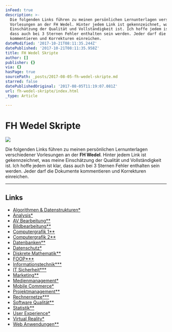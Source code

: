 ```yaml
---
inFeed: true
description: >-
  Die folgenden Links führen zu meinen persönlichen Lernunterlagen verschiedener
  Vorlesungen an der FH Wedel. Hinter jedem Link ist gekennzeichnet, was meine
  Einschätzung der Qualität und Vollständigkeit ist. Ich hoffe jedem ist klar,
  dass auch bei 3 Sternen Fehler enthalten sein werden. Jeder darf die Dokumente
  kommentieren und Korrekturen einreichen.
dateModified: '2017-10-21T08:11:35.244Z'
datePublished: '2017-10-21T08:11:35.958Z'
title: FH Wedel Skripte
author: []
publisher: {}
via: {}
hasPage: true
sourcePath: _posts/2017-08-05-fh-wedel-skripte.md
starred: false
datePublishedOriginal: '2017-08-05T11:19:07.081Z'
url: fh-wedel-skripte/index.html
_type: Article

---
```

# FH Wedel Skripte
![](https://the-grid-user-content.s3-us-west-2.amazonaws.com/3e59f748-ccf0-4802-a8ae-01cae04c466f.png)

Die folgenden Links führen zu meinen persönlichen Lernunterlagen verschiedener Vorlesungen an der **FH Wedel**. Hinter jedem Link ist gekennzeichnet, was meine Einschätzung der Qualität und Vollständigkeit ist. Ich hoffe jedem ist klar, dass auch bei 3 Sternen Fehler enthalten sein werden. Jeder darf die Dokumente kommentieren und Korrekturen einreichen.

---

## Links

* [Algorithmen & Datenstrukturen\*][0]
* [Analysis\*][1]
* [AV Bearbeitung\*\*][2]
* [Bildbearbeitung\*\*][3]
* [Computergrafik 1\*\*][4]
* [Computergrafik 2\*\*][5]
* [Datenbanken\*\*][6]
* [Datenschutz\*][7]
* [Diskrete Mathematik\*\*][8]
* [FOOP\*\*\*][9]
* [Informationstechnik\*\*\*][10]
* [IT Sicherheit\*\*\*][11]
* [Marketing\*\*][12]
* [Medienmanagement\*][13]
* [Mobile Commerce\*][14]
* [Projektmanagement\*\*][15]
* [Rechnernetze\*\*\*][16]
* [Software Qualität\*\*][17]
* [Statistik\*\*][18]
* [User Experience\*][19]
* [Virtual Reality\*][20]
* [Web Anwendungen\*\*][21]

[0]: https://docs.google.com/document/d/1sq3_C9cN61d_TipCudXKHwaDn7qKFmyEdIIA4ZiDC9I/edit?usp=sharing
[1]: https://docs.google.com/document/d/1_1Wsg3UUk4E0NyncIOKF2r7T57bEj6UK7UmFc0pESJ8/edit?usp=sharing
[2]: https://docs.google.com/document/d/1Vm9o8WFYcU9lCkKOmK41UCSUtTAEr0d57SzRqoTAIfE/edit?usp=sharing
[3]: https://docs.google.com/document/d/1YXnYj07ga1YybseQvB0Xql1WFyH93lsbJBeMJLGXzLA/edit?usp=sharing
[4]: https://docs.google.com/document/d/1JdXTAtzS9fRCpSZUzZs9weiiITZM0Odiy7oFqeDCdNk/edit?usp=sharing
[5]: https://docs.google.com/document/d/1zMtCHs5767TWA_BV0eKUMWfn1YKuHXKxs6MBWJFDQVg/edit?usp=sharing
[6]: https://docs.google.com/document/d/1nHMxjONIImb5dApKa8fyf16e2tSYnvlZEYbtvF2q4ng/edit?usp=sharing
[7]: https://docs.google.com/document/d/1RFncGLuAkazoAil0xdQPHiewl7KDXM_F1pvX77sK6SQ/edit?usp=sharing
[8]: https://docs.google.com/document/d/1v6RCASs9e8ZjK8OGHcXHlvR_DoyvdCQh-CNwJ9Ivhro/edit?usp=sharing
[9]: https://docs.google.com/document/d/1aLNHJo4Gw_wGYr4eRnziK0SLOejhf5pRNFp3GN73Utc/edit?usp=sharing
[10]: https://docs.google.com/document/d/1U39j2xp0qWl_7Ff_zELU50z3O9ZrmnK87dZyVs0_iYc/edit?usp=sharing
[11]: https://docs.google.com/document/d/1QDHvkRmQWaz9b_9gwtP1392gqLyE7J9ompR9e49-H9k/edit?usp=sharing
[12]: https://docs.google.com/document/d/1rhSMMspvbZR3YOUnkRaXFWNSmM_GYFsuihh5UIUIT-w/edit?usp=sharing
[13]: https://docs.google.com/document/d/19DPOEYl9msKk-Pn5ZLorwAdq_ouMKldKI8g3yocPeSc/edit?usp=sharing
[14]: https://docs.google.com/document/d/12pFlMlpznI4TNAJ99ygBjHXHjZzUABKM815Zp8kyjpA/edit?usp=sharing
[15]: https://docs.google.com/document/d/1MV0a08_XoLeyBlSlx1_KNrqNJXndybF6QdBrEZvC4Kc/edit?usp=sharing
[16]: https://docs.google.com/document/d/1MabcOyUN227yXamkq-SPl3cNaPPFLtbeJbvj66_I8io/edit?usp=sharing
[17]: https://docs.google.com/document/d/1eemLaB9qxFaexG-x9tx3e8YeKPcFPAm7IO6sxCWkmVc/edit?usp=sharing
[18]: https://docs.google.com/document/d/1dbo-tmqTmabUOHdEpq1MHUjc7viWLwY98GoQ4Y6Rsso/edit?usp=sharing
[19]: https://docs.google.com/document/d/1TJIUvXOSMAWqC8jS-NKc5vkN9SiJuMrcZSBaJcAiQNw/edit?usp=sharing
[20]: https://docs.google.com/document/d/1PnKQ0-TLRLMOEQHRrydbPWRIi_HQz4WPQIvMGzzsx9I/edit?usp=sharing
[21]: https://docs.google.com/document/d/1JDrfnYYX4972MQP_3m-u-qaACZygzJvPXPExVgl5MiE/edit?usp=sharing